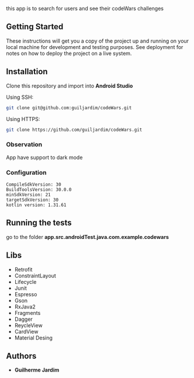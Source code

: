 
this app is to search for users and see their codeWars challenges

## Getting Started

These instructions will get you a copy of the project up and running on your local machine for development and testing purposes. See deployment for notes on how to deploy the project on a live system.

## Installation
Clone this repository and import into **Android Studio**

Using SSH:
```bash
git clone git@github.com:guiljardim/codeWars.git
```

Using HTTPS:
```bash
git clone https://github.com/guiljardim/codeWars.git
```

### Observation
App have support to dark mode


### Configuration

```
CompileSdkVersion: 30
BuildToolsVersion: 30.0.0
minSdkVersion: 21
targetSdkVersion: 30
kotlin version: 1.31.61
```

## Running the tests

go to the folder **app.src.androidTest.java.com.example.codewars**
          

## Libs

- Retrofit
- ConstraintLayout
- Lifecycle
- Junit
- Espresso
- Gson
- RxJava2
- Fragments
- Dagger
- ReycleView
- CardView
- Material Desing

## Authors

* **Guilherme Jardim** 
